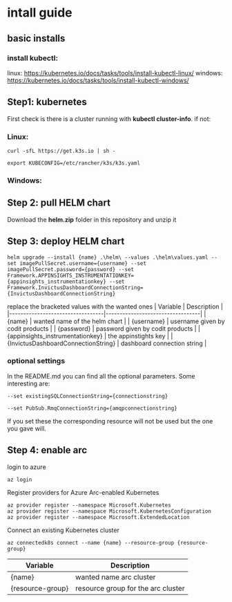 # intall guide
## basic installs
### install kubectl:  
linux: https://kubernetes.io/docs/tasks/tools/install-kubectl-linux/
windows: https://kubernetes.io/docs/tasks/tools/install-kubectl-windows/
## Step1: kubernetes
First check is there is a cluster running with **kubectl cluster-info**. if not:
### Linux:
<pre><code>curl -sfL https://get.k3s.io | sh - 
</code></pre>
<pre><code>export KUBECONFIG=/etc/rancher/k3s/k3s.yaml
</code></pre>
### Windows:
## Step 2: pull HELM chart
Download the **helm.zip** folder in this repository and unzip it
## Step 3: deploy HELM chart
<pre><code>helm upgrade --install {name} .\helm\ --values .\helm\values.yaml --set imagePullSecret.username={username} --set imagePullSecret.password={password} --set Framework.APPINSIGHTS_INSTRUMENTATIONKEY={appinsights_instrumentationkey} --set Framework.InvictusDashboardConnectionString={InvictusDashboardConnectionString}
</code></pre>
replace the bracketed values with the wanted ones
| Variable                         | Description                      |
|----------------------------------|----------------------------------|
| {name}                           | wanted name of the helm chart    |
| {username}                       | username given by codit products |
| {password}                       | password given by codit products |
| {appinsights_instrumentationkey} | the appinstights key             |
| {InvictusDashboardConnectionString} | dashboard connection string   |


### optional settings
In the README.md you can find all the optional parameters.
Some interesting are:
<pre><code>--set existingSQLConnectionString={connectionstring}</code></pre>
<pre><code>--set PubSub.RmqConnectionString={amqpconnectionstring}</code></pre>
If you set these the corresponding resource will not be used but the one you gave will.
## Step 4: enable arc

login to azure

<pre><code>az login
</code></pre>
Register providers for Azure Arc-enabled Kubernetes
<pre><code>az provider register --namespace Microsoft.Kubernetes
az provider register --namespace Microsoft.KubernetesConfiguration
az provider register --namespace Microsoft.ExtendedLocation
</code></pre>
Connect an existing Kubernetes cluster
<pre><code>az connectedk8s connect --name {name} --resource-group {resource-group}
</code></pre>
| Variable                         | Description                      |
|----------------------------------|----------------------------------|
| {name}                           | wanted name arc cluster    |
| {resource-group}                       | resource group for the arc cluster |
